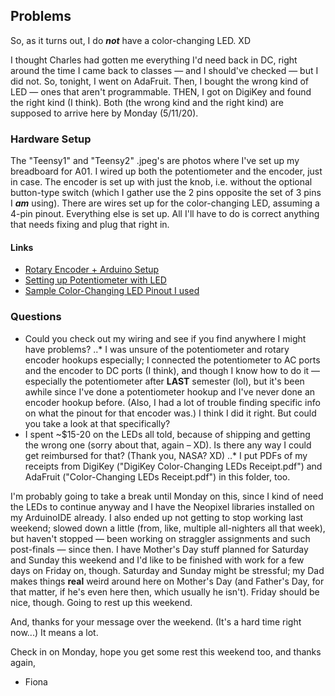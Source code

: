## Problems
So, as it turns out, I do ***not*** have a color-changing LED. XD 

I thought Charles had gotten me everything I'd need back in DC, right around the time I came back to classes &mdash; and I should've checked &mdash; but I did not. So, tonight, I went on AdaFruit. Then, I bought the wrong kind of LED &mdash; ones that aren't programmable. THEN, I got on DigiKey and found the right kind (I think). Both (the wrong kind and the right kind) are supposed to arrive here by Monday (5/11/20).

### Hardware Setup
The "Teensy1" and "Teensy2" .jpeg's are photos where I've set up my breadboard for A01. I wired up both the potentiometer and the encoder, just in case. The encoder is set up with just the knob, i.e. without the optional button-type switch (which I gather use the 2 pins opposite the set of 3 pins I ***am*** using). There are wires set up for the color-changing LED, assuming a 4-pin pinout. Everything else is set up. All I'll have to do is correct anything that needs fixing and plug that right in.

#### Links
* [Rotary Encoder + Arduino Setup](https://bildr.org/2012/08/rotary-encoder-arduino/)
* [Setting up Potentiometer with LED](https://www.buildcircuit.com/project-3-arduino-potentiometer-and-led/)
* [Sample Color-Changing LED Pinout I used](https://cdn.sparkfun.com/assets/learn_tutorials/1/0/5/12986-02_Pinout.jpg)

### Questions
* Could you check out my wiring and see if you find anywhere I might have problems? 
..* I was unsure of the potentiometer and rotary encoder hookups especially; I connected the potentiometer to AC ports and the encoder to DC ports (I think), and though I know how to do it &mdash; especially the potentiometer after **LAST** semester (lol), but it's been awhile since I've done a potentiometer hookup and I've never done an encoder hookup before. (Also, I had a lot of trouble finding specific info on what the pinout for that encoder was.) I think I did it right. But could you take a look at that specifically?
* I spent ~$15-20 on the LEDs all told, because of shipping and getting the wrong one (sorry about that, again &ndash; XD). Is there any way I could get reimbursed for that? (Thank you, NASA? XD)
..* I put PDFs of my receipts from DigiKey ("DigiKey Color-Changing LEDs Receipt.pdf") and AdaFruit ("Color-Changing LEDs Receipt.pdf") in this folder, too.

I'm probably going to take a break until Monday on this, since I kind of need the LEDs to continue anyway and I have the Neopixel libraries installed on my ArduinoIDE already. I also ended up not getting to stop working last weekend; slowed down a little (from, like, multiple all-nighters all that week), but haven't stopped &mdash; been working on straggler assignments and such post-finals &mdash; since then. I have Mother's Day stuff planned for Saturday and Sunday this weekend and I'd like to be finished with work for a few days on Friday on, though. Saturday and Sunday might be stressful; my Dad makes things **real** weird around here on Mother's Day (and Father's Day, for that matter, if he's even here then, which usually he isn't). Friday should be nice, though. Going to rest up this weekend. 

And, thanks for your message over the weekend. (It's a hard time right now...) It means a lot. 

Check in on Monday, hope you get some rest this weekend too, and thanks again,
- Fiona
